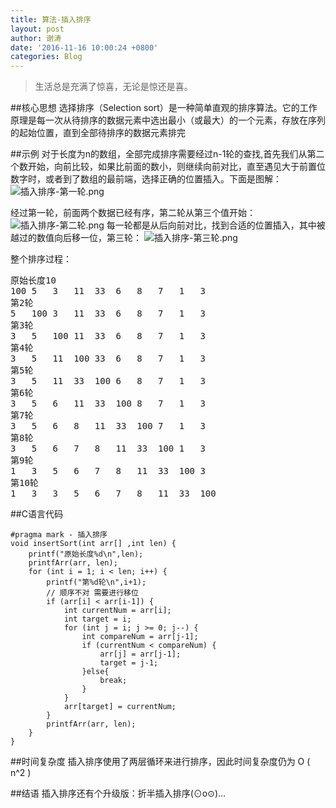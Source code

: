 ```yaml
---
title: 算法-插入排序
layout: post
author: 谢涛
date: '2016-11-16 10:00:24 +0800'
categories: Blog
---
```

>生活总是充满了惊喜，无论是惊还是喜。

##核心思想
选择排序（Selection sort）是一种简单直观的排序算法。它的工作原理是每一次从待排序的数据元素中选出最小（或最大）的一个元素，存放在序列的起始位置，直到全部待排序的数据元素排完

##示例
对于长度为n的数组，全部完成排序需要经过n-1轮的查找,首先我们从第二个数开始，向前比较，如果比前面的数小，则继续向前对比，直至遇见大于前置位数字时，或者到了数组的最前端，选择正确的位置插入。下面是图解：
![插入排序-第一轮.png](http://upload-images.jianshu.io/upload_images/1319710-20b00914560746ba.png?imageMogr2/auto-orient/strip%7CimageView2/2/w/1240)

经过第一轮，前面两个数据已经有序，第二轮从第三个值开始：
![插入排序-第二轮.png](http://upload-images.jianshu.io/upload_images/1319710-5924d04d84354474.png?imageMogr2/auto-orient/strip%7CimageView2/2/w/1240)
每一轮都是从后向前对比，找到合适的位置插入，其中被越过的数值向后移一位，第三轮：
![插入排序-第三轮.png](http://upload-images.jianshu.io/upload_images/1319710-5860e7eafd3567b8.png?imageMogr2/auto-orient/strip%7CimageView2/2/w/1240)

整个排序过程：
<pre>
原始长度10
100	5	3	11	33	6	8	7	1	3	
第2轮
5	100	3	11	33	6	8	7	1	3	
第3轮
3	5	100	11	33	6	8	7	1	3	
第4轮
3	5	11	100	33	6	8	7	1	3	
第5轮
3	5	11	33	100	6	8	7	1	3	
第6轮
3	5	6	11	33	100	8	7	1	3	
第7轮
3	5	6	8	11	33	100	7	1	3	
第8轮
3	5	6	7	8	11	33	100	1	3	
第9轮
1	3	5	6	7	8	11	33	100	3	
第10轮
1	3	3	5	6	7	8	11	33	100	
</pre>

##C语言代码
<pre><code>#pragma mark - 插入排序
void insertSort(int arr[] ,int len) {
    printf("原始长度%d\n",len);
    printfArr(arr, len);
    for (int i = 1; i < len; i++) {
        printf("第%d轮\n",i+1);
        // 顺序不对 需要进行移位
        if (arr[i] < arr[i-1]) {
            int currentNum = arr[i];
            int target = i;
            for (int j = i; j >= 0; j--) {
                int compareNum = arr[j-1];
                if (currentNum < compareNum) {
                    arr[j] = arr[j-1];
                    target = j-1;
                }else{
                    break;
                }
            }
            arr[target] = currentNum;
        }
        printfArr(arr, len);
    }
}
</code></pre>
##时间复杂度
插入排序使用了两层循环来进行排序，因此时间复杂度仍为 O ( n^2 )

##结语
插入排序还有个升级版：折半插入排序(⊙o⊙)…